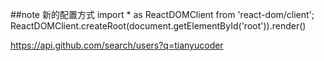 ##note
新的配置方式
import * as ReactDOMClient from 'react-dom/client';
ReactDOMClient.createRoot(document.getElementById('root')).render(<App/>)

https://api.github.com/search/users?q=tianyucoder
